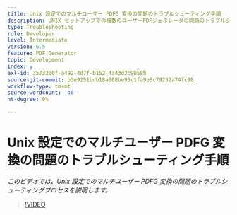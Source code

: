 ```yaml
---
title: Unix 設定でのマルチユーザー PDFG 変換の問題のトラブルシューティング手順
description: UNIX セットアップでの複数のユーザーPDFジェネレータの問題のトラブルシューティング。
type: Troubleshooting
role: Developer
level: Intermediate
version: 6.5
feature: PDF Generator
topic: Development
index: y
exl-id: 35732b0f-a492-4d7f-b152-4a43d2c9b58b
source-git-commit: b3e9251bdb18a008be95c1fa9e5c79252a74fc98
workflow-type: tm+mt
source-wordcount: '46'
ht-degree: 0%

---
```



# Unix 設定でのマルチユーザー PDFG 変換の問題のトラブルシューティング手順

*このビデオでは、Unix 設定でのマルチユーザー PDFG 変換の問題のトラブルシューティングプロセスを説明します。*

>[!VIDEO](https://video.tv.adobe.com/v/335549?quality=12&learn=on)

